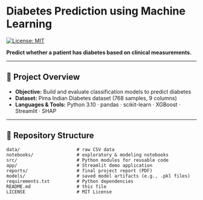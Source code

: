 # Diabetes Prediction using Machine Learning

[![License: MIT](https://img.shields.io/badge/License-MIT-yellow.svg)](LICENSE)

**Predict whether a patient has diabetes based on clinical measurements.**

---

## 🚀 Project Overview

- **Objective:** Build and evaluate classification models to predict diabetes  
- **Dataset:** Pima Indian Diabetes dataset (768 samples, 9 columns)  
- **Languages & Tools:** Python 3.10 · pandas · scikit-learn · XGBoost · Streamlit · SHAP

---

## 📂 Repository Structure

```text
data/                     # raw CSV data  
notebooks/                # exploratory & modeling notebooks  
src/                      # Python modules for reusable code  
app/                      # Streamlit demo application  
reports/                  # final project report (PDF)  
models/                   # saved model artifacts (e.g., .pkl files)  
requirements.txt          # Python dependencies  
README.md                 # this file  
LICENSE                   # MIT License  

